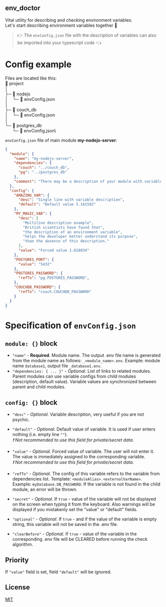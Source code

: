 ## env_doctor

Vital utility for describing and checking environment variables.  
Let's start describing environment variables together :two_men_holding_hands:  
> :point_right: The `envConfig.json` file with the description of variables can also be imported into your typescript code :point_left:

# Config example

Files are located like this:  
:file_folder: project\
│\
├─ :file_folder: nodejs\
│ &nbsp; &nbsp;└─ :page_facing_up: envConfig.json\
│\
├─ :file_folder: couch_db\
│ &nbsp; &nbsp;└─ :page_facing_up: envConfig.json\
│\
└─ :file_folder: postgres_db\
 &nbsp; &nbsp; &nbsp; └─ :page_facing_up: envConfig.json\

`envConfig.json` file of main module **my-nodejs-server**:

```json
{
  "module": {
    "name": "my-nodejs-server",
    "dependencies": {
      "couch": "../couch_db",
      "pg": "../postgres_db"
    },
    "comment": "There may be a description of your module with variables here. The script does not use this information."
  },
  "config": {
    "AMAZING_VAR": {
      "desc": "Single line with variable description",
      "default": "Default value 3.141592"
    },
    "MY_MAGIC_VAR": {
      "desc": [
        "Multiline description example",
        "British scientists have found that",
        "the description of an environment variable",
        "helps the developer better understand its purpose",
        "than the absence of this description."
      ],
      "value": "Forced value 1.618034"
    },
    "POSTGRES_PORT": {
      "value": "5432"
    },
    "POSTGRES_PASSWORD": {
      "refTo": "pg.POSTGRES_PASSWORD",
    },
    "COUCHDB_PASSWORD": {
      "refTo": "couch.COUCHDB_PASSWORD"
    }
  }
}
```

# Specification of `envConfig.json`

## `module: {}` block

- `"name"` - **Required**. Module name. The output .env file name is generated from the module name as follows: `_<module_name>.env`. Example: module name `database1`, output file `_database1.env`.
- `"dependencies: { ... }"` - *Optional*. List of links to related modules. Parent modules can use variable configs from child modules (description, default value). Variable values are synchronized between parent and child modules.

## `config: {}` block
- `"desc"` - *Optional*. Variable description, very useful if you are not psychic.

- `"default"` - *Optional*. Default value of variable.
It is used if user enters nothing (i.e. empty line `""`).  
*:exclamation: Not recommended to use this field for private/secret data.*

- `"value"` - *Optional*. Forced value of variable.
The user will not enter it.
The value is immediately assigned to the corresponding variable.  
*:exclamation: Not recommended to use this field for private/secret data.*

- `"refTo"` - *Optional*. The config of this variable refers to the variable from dependencies list. Template: `<moduleAlias>.<externalVarName>`. Example: `myDatabase.DB_PASSWORD`. If the variable is not found in the child module, an error will be thrown.

- `"secret"` - *Optional*. If `true` - value of the variable will not be displayed on the screen when typing it from the keyboard. Also warnings will be displayed if you mistakenly set the "value" or "default" fields.

- `"optional"` - *Optional*. If `true` - and if the value of the variable is empty string, this variable will not be saved in the .env file.

- `"clearBefore"` - *Optional*. If `true` - value of the variable in the corresponding .env file will be CLEARED before running the check algorithm.

## Priority

If `"value"` field is set, field `"default"` will be ignored.

## License

[MIT](LICENSE)
